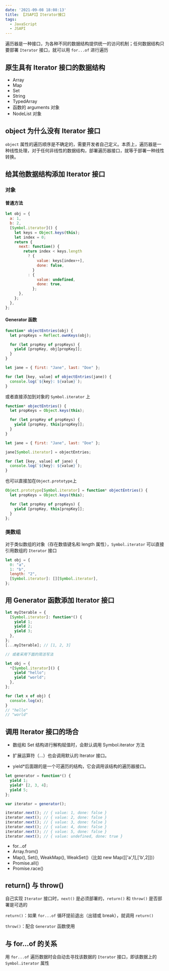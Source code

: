 ```yaml
---
date: '2021-09-08 18:08:13'
title: 【JSAPI】Iterator接口
tags:
  - JavaScript
  - JSAPI
---
```


遍历器是一种接口，为各种不同的数据结构提供统一的访问机制；任何数据结构只要部署 `Iterator` 接口，就可以用 `for...of` 进行遍历

## 原生具有 Iterator 接口的数据结构

- Array
- Map
- Set
- String
- TypedArray
- 函数的 arguments 对象
- NodeList 对象

## object 为什么没有 Iterator 接口

`object` 属性的遍历顺序是不确定的，需要开发者自己定义。本质上，遍历器是一种线性处理，对于任何非线性的数据结构，部署遍历器接口，就等于部署一种线性转换。

## 给其他数据结构添加 Iterator 接口

### 对象

#### 普通方法

```js
let obj = {
  a: 1,
  b: 2,
  [Symbol.iterator]() {
    let keys = Object.keys(this);
    let index = 0;
    return {
      next: function() {
        return index < keys.length
          ? {
              value: keys[index++],
              done: false,
            }
          : {
              value: undefined,
              done: true,
            };
      },
    };
  },
};
```

#### Generator 函数

```js
function* objectEntries(obj) {
  let propKeys = Reflect.ownKeys(obj);

  for (let propKey of propKeys) {
    yield [propKey, obj[propKey]];
  }
}

let jane = { first: "Jane", last: "Doe" };

for (let [key, value] of objectEntries(jane)) {
  console.log(`${key}: ${value}`);
}
```

或者直接添加到对象的 `Symbol.iterator` 上

```js
function* objectEntries() {
  let propKeys = Object.keys(this);

  for (let propKey of propKeys) {
    yield [propKey, this[propKey]];
  }
}

let jane = { first: "Jane", last: "Doe" };

jane[Symbol.iterator] = objectEntries;

for (let [key, value] of jane) {
  console.log(`${key}: ${value}`);
}
```

也可以直接加在`Object.prototype`上

```js
Object.prototype[Symbol.iterator] = function* objectEntries() {
  let propKeys = Object.keys(this);

  for (let propKey of propKeys) {
    yield [propKey, this[propKey]];
  }
};
```

### 类数组

对于类似数组的对象（存在数值键名和 length 属性），`Symbol.iterator` 可以直接引用数组的 `Iterator` 接口

```js
let obj = {
  0: "a",
  1: "b",
  length: "2",
  [Symbol.iterator]: [][Symbol.iterator],
};
```

## 用 Generator 函数添加 Iterator 接口

```js
let myIterable = {
  [Symbol.iterator]: function*() {
    yield 1;
    yield 2;
    yield 3;
  },
};
[...myIterable]; // [1, 2, 3]

// 或者采用下面的简洁写法

let obj = {
  *[Symbol.iterator]() {
    yield "hello";
    yield "world";
  },
};

for (let x of obj) {
  console.log(x);
}
// "hello"
// "world"
```

## 调用 Iterator 接口的场合

- 数组和 Set 结构进行解构赋值时，会默认调用 Symbol.iterator 方法

- 扩展运算符（...）也会调用默认的 Iterator 接口。

- yield\*后面跟的是一个可遍历的结构，它会调用该结构的遍历器接口。

```js
let generator = function*() {
  yield 1;
  yield* [2, 3, 4];
  yield 5;
};

var iterator = generator();

iterator.next(); // { value: 1, done: false }
iterator.next(); // { value: 2, done: false }
iterator.next(); // { value: 3, done: false }
iterator.next(); // { value: 4, done: false }
iterator.next(); // { value: 5, done: false }
iterator.next(); // { value: undefined, done: true }
```

- for...of
- Array.from()
- Map(), Set(), WeakMap(), WeakSet()（比如 new Map([['a',1],['b',2]])）
- Promise.all()
- Promise.race()

## return() 与 throw()

自己实现 `Iterator` 接口时，`next()` 是必须部署的，`return()` 和 `throw()` 是否部署是可选的

`return()`：如果 `for...of` 循环提前退出（出错或 break），就调用 `return()`

`throw()`：配合 `Generator` 函数使用

## 与 for...of 的关系

用 `for...of` 遍历数据时会自动去寻找该数据的 `Iterator` 接口，即该数据上的 `Symbol.iterator` 属性
